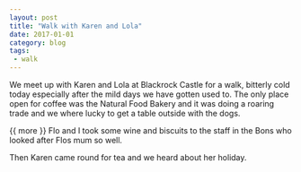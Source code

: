 ```yaml
---
layout: post
title: "Walk with Karen and Lola"
date: 2017-01-01
category: blog
tags:
 - walk 
---
```


<!--start excerpt-->
We meet up with Karen and Lola at Blackrock Castle for a walk, bitterly cold today especially after the mild days we have gotten used to. The only place open for coffee was the Natural Food Bakery and it was doing a roaring trade and we where lucky to get a table outside with the dogs. 

{{ more }}
Flo and I took some wine and biscuits to the staff in the Bons who looked after Flos mum so well.

Then Karen came round for tea and we heard about her holiday.
